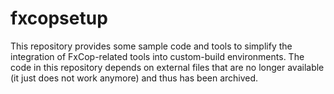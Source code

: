 # fxcopsetup

This repository provides some sample code and tools to simplify the integration of FxCop-related tools into custom-build environments. The code in this repository depends on external files that are no longer available (it just does not work anymore) and thus has been archived.